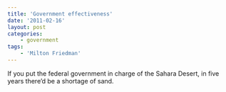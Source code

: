 ```yaml
---
title: 'Government effectiveness'
date: '2011-02-16'
layout: post
categories:
    - government
tags:
    - 'Milton Friedman'
---
```


If you put the federal government in charge of the Sahara Desert, in five years there’d be a shortage of sand.